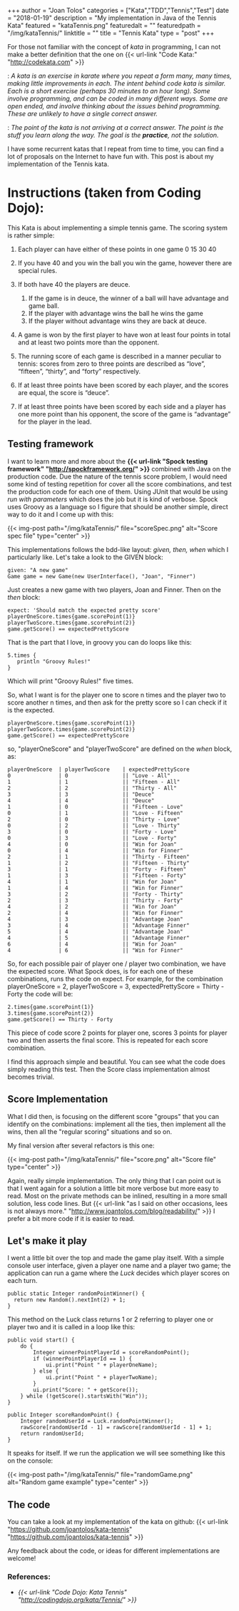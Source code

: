 +++
author = "Joan Tolos"
categories = ["Kata","TDD","Tennis","Test"]
date = "2018-01-19"
description = "My implementation in Java of the Tennis Kata"
featured = "kataTennis.png"
featuredalt = ""
featuredpath = "/img/kataTennis/"
linktitle = ""
title = "Tennis Kata"
type = "post"
+++

For those not familiar with the concept of _kata_ in programming, I can not make a better definition that the one on {{< url-link "Code Kata:" "http://codekata.com" >}}

: _A kata is an exercise in karate where you repeat a form many, many times, making little improvements in each. The intent behind code kata is similar. Each is a short exercise (perhaps 30 minutes to an hour long). Some involve programming, and can be coded in many different ways. Some are open ended, and involve thinking about the issues behind programming. These are unlikely to have a single correct answer._

: _The point of the kata is not arriving at a correct answer. The point is the stuff you learn along the way. The goal is the **practice**, not the solution._

I have some recurrent katas that I repeat from time to time, you can find a lot of proposals on the Internet to have fun with. This post is about my implementation of the Tennis kata.

# Instructions (taken from Coding Dojo):

This Kata is about implementing a simple tennis game. The scoring system is rather simple:

1. Each player can have either of these points in one game 0 15 30 40

1. If you have 40 and you win the ball you win the game, however there are special rules.

1. If both have 40 the players are deuce.
    1. If the game is in deuce, the winner of a ball will have advantage and game ball.
    1. If the player with advantage wins the ball he wins the game
    1. If the player without advantage wins they are back at deuce.

1. A game is won by the first player to have won at least four points in total and at least two points more than the opponent.

1. The running score of each game is described in a manner peculiar to tennis: scores from zero to three points are described as “love”, “fifteen”, “thirty”, and “forty” respectively.

1. If at least three points have been scored by each player, and the scores are equal, the score is “deuce”.

1. If at least three points have been scored by each side and a player has one more point than his opponent, the score of the game is “advantage” for the player in the lead.

## Testing framework

I want to learn more and more about the **{{< url-link "Spock testing framework" "http://spockframework.org/" >}}** combined with Java on the production code. Due the nature of the tennis score problem, I would need some kind of testing repetition for cover all the score combinations, and test the production code for each one of them. Using JUnit that would be using _run with parameters_ which does the job but it is kind of verbose. Spock uses Groovy as a language so I figure that should be another simple, direct way to do it and I come up with this:

{{< img-post path="/img/kataTennis/" file="scoreSpec.png" alt="Score spec file" type="center" >}}

This implementations follows the bdd-like layout: _given, then, when_ which I particularly like. Let's take a look to the GIVEN block:

    given: "A new game"
    Game game = new Game(new UserInterface(), "Joan", "Finner")

Just creates a new game with two players, Joan and Finner. Then on the _then_ block:

    expect: 'Should match the expected pretty score'
    playerOneScore.times{game.scorePoint(1)}
    playerTwoScore.times{game.scorePoint(2)}
    game.getScore() == expectedPrettyScore

That is the part that I love, in groovy you can do loops like this:

    5.times {
       println "Groovy Rules!"
    }

Which will print "Groovy Rules!" five times.

So, what I want is for the player one to score n times and the player two to score another n times, and then ask for the pretty score so I can check if it is the expected.

    playerOneScore.times{game.scorePoint(1)}
    playerTwoScore.times{game.scorePoint(2)}
    game.getScore() == expectedPrettyScore

so, "playerOneScore" and "playerTwoScore" are defined on the _when_ block, as:

    playerOneScore  | playerTwoScore    | expectedPrettyScore
    0 				| 0 				|| "Love - All"
    1 				| 1 				|| "Fifteen - All"
    2 				| 2 				|| "Thirty - All"
    3 				| 3 				|| "Deuce"
    4 				| 4 				|| "Deuce"
    1 				| 0 				|| "Fifteen - Love"
    0 				| 1 				|| "Love - Fifteen"
    2 				| 0 				|| "Thirty - Love"
    0 				| 2 				|| "Love - Thirty"
    3 				| 0 				|| "Forty - Love"
    0 				| 3 				|| "Love - Forty"
    4 				| 0 				|| "Win for Joan"
    0 				| 4 				|| "Win for Finner"
    2 				| 1 				|| "Thirty - Fifteen"
    1 				| 2 				|| "Fifteen - Thirty"
    3 				| 1 				|| "Forty - Fifteen"
    1 				| 3 				|| "Fifteen - Forty"
    4 				| 1 				|| "Win for Joan"
    1 				| 4 				|| "Win for Finner"
    3 				| 2 				|| "Forty - Thirty"
    2 				| 3 				|| "Thirty - Forty"
    4 				| 2 				|| "Win for Joan"
    2 				| 4 				|| "Win for Finner"
    4 				| 3 				|| "Advantage Joan"
    3 				| 4 				|| "Advantage Finner"
    5 				| 4 				|| "Advantage Joan"
    4 				| 5 				|| "Advantage Finner"
    6 				| 4 				|| "Win for Joan"
    4 				| 6 				|| "Win for Finner"

So, for each possible pair of player one / player two combination, we have the expected score. What Spock does, is for each one of these combinations, runs the code on expect. For example, for the combination playerOneScore = 2, playerTwoScore = 3, expectedPrettyScore = Thirty - Forty the code will be:

    2.times{game.scorePoint(1)}
    3.times{game.scorePoint(2)}
    game.getScore() == Thirty - Forty

This piece of code score 2 points for player one, scores 3 points for player two and then asserts the final score. This is repeated for each score combination.

I find this approach simple and beautiful. You can see what the code does simply reading this test. Then the Score class implementation almost becomes trivial.

## Score Implementation

What I did then, is focusing on the different score "groups" that you can identify on the combinations: implement all the ties, then implement all the wins, then all the "regular scoring" situations and so on.

My final version after several refactors is this one:

{{< img-post path="/img/kataTennis/" file="score.png" alt="Score file" type="center" >}}

Again, really simple implementation. The only thing that I can point out is that I went again for a solution a little bit more verbose but more easy to read. Most on the private methods can be inlined, resulting in a more small solution, less code lines. But {{< url-link "as I said on other occasions, lees is not always more." "http://www.joantolos.com/blog/readability/" >}} I prefer a bit more code if it is easier to read.

## Let's make it play

I went a little bit over the top and made the game play itself. With a simple console user interface, given a player one name and a player two game; the application can run a game where the _Luck_ decides which player scores on each turn.

    public static Integer randomPointWinner() {
      return new Random().nextInt(2) + 1;
    }

This method on the Luck class returns 1 or 2 referring to player one or player two and it is called in a loop like this:

    public void start() {
        do {
            Integer winnerPointPlayerId = scoreRandomPoint();
            if (winnerPointPlayerId == 1) {
                ui.print("Point " + playerOneName);
            } else {
                ui.print("Point " + playerTwoName);
            }
            ui.print("Score: " + getScore());
        } while (!getScore().startsWith("Win"));
    }

    public Integer scoreRandomPoint() {
        Integer randomUserId = Luck.randomPointWinner();
        rawScore[randomUserId - 1] = rawScore[randomUserId - 1] + 1;
        return randomUserId;
    }

It speaks for itself. If we run the application we will see something like this on the console:

{{< img-post path="/img/kataTennis/" file="randomGame.png" alt="Random game example" type="center" >}}

## The code

You can take a look at my implementation of the kata on github: {{< url-link "https://github.com/joantolos/kata-tennis" "https://github.com/joantolos/kata-tennis" >}}

Any feedback about the code, or ideas for different implementations are welcome!

### References:

* _{{< url-link "Code Dojo: Kata Tennis" "http://codingdojo.org/kata/Tennis/" >}}_
